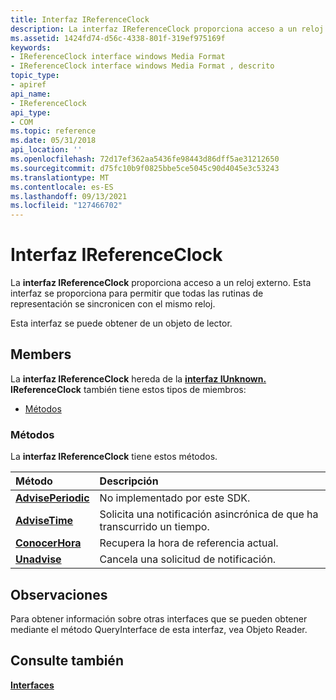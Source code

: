 ```yaml
---
title: Interfaz IReferenceClock
description: La interfaz IReferenceClock proporciona acceso a un reloj externo. Esta interfaz se proporciona para permitir que todas las rutinas de representación se sincronicen con el mismo reloj. Esta interfaz se puede obtener de un objeto de lector.
ms.assetid: 1424fd74-d56c-4338-801f-319ef975169f
keywords:
- IReferenceClock interface windows Media Format
- IReferenceClock interface windows Media Format , descrito
topic_type:
- apiref
api_name:
- IReferenceClock
api_type:
- COM
ms.topic: reference
ms.date: 05/31/2018
api_location: ''
ms.openlocfilehash: 72d17ef362aa5436fe98443d86dff5ae31212650
ms.sourcegitcommit: d75fc10b9f0825bbe5ce5045c90d4045e3c53243
ms.translationtype: MT
ms.contentlocale: es-ES
ms.lasthandoff: 09/13/2021
ms.locfileid: "127466702"
---
```

# <a name="ireferenceclock-interface"></a>Interfaz IReferenceClock

La **interfaz IReferenceClock** proporciona acceso a un reloj externo. Esta interfaz se proporciona para permitir que todas las rutinas de representación se sincronicen con el mismo reloj.

Esta interfaz se puede obtener de un objeto de lector.

## <a name="members"></a>Members

La **interfaz IReferenceClock** hereda de la [**interfaz IUnknown.**](/windows/desktop/api/unknwn/nn-unknwn-iunknown) **IReferenceClock** también tiene estos tipos de miembros:

-   [Métodos](#methods)

### <a name="methods"></a>Métodos

La **interfaz IReferenceClock** tiene estos métodos.



| Método                                                   | Descripción                                                               |
|:---------------------------------------------------------|:--------------------------------------------------------------------------|
| [**AdvisePeriodic**](ireferenceclock-adviseperiodic.md) | No implementado por este SDK.<br/>                                   |
| [**AdviseTime**](ireferenceclock-advisetime.md)         | Solicita una notificación asincrónica de que ha transcurrido un tiempo.<br/> |
| [**ConocerHora**](ireferenceclock-gettime.md)               | Recupera la hora de referencia actual.<br/>                          |
| [**Unadvise**](ireferenceclock-unadvise.md)             | Cancela una solicitud de notificación.<br/>                                |



 

## <a name="remarks"></a>Observaciones

Para obtener información sobre otras interfaces que se pueden obtener mediante el método QueryInterface de esta interfaz, vea Objeto Reader.

## <a name="see-also"></a>Consulte también

<dl> <dt>

[**Interfaces**](interfaces.md)
</dt> </dl>

 

